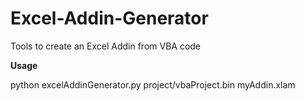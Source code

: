 # Excel-Addin-Generator
Tools to create an Excel Addin from VBA code

**Usage**

python excelAddinGenerator.py project/vbaProject.bin myAddin.xlam
